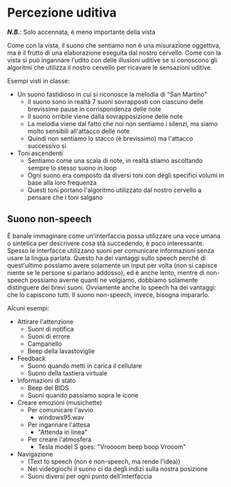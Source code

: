 # Percezione uditiva

***N.B.***: Solo accennata, è meno importante della vista

Come con la vista, il suono che sentiamo non è una misurazione oggettiva, ma è il frutto di una elaborazione eseguita dal nostro cervello.
Come con la vista si può ingannare l'udito con delle illusioni uditive se si conoscono gli algoritmi che utilizza il nostro cervello per ricavare le sensazioni uditive.

Esempi visti in classe:

* Un suono fastidioso in cui si riconosce la melodia di "San Martino"
  * Il suono sono in realtà 7 suoni sovrapposti con ciascuno delle brevissime pause in corrispondenza delle note
  * Il suono orribile viene dalla sovrapposizione delle note
  * La melodia viene dal fatto che noi non sentiamo i silenzi, ma siamo molto sensibili all'attacco delle note
  * Quindi non sentiamo lo stacco (è brevissimo) ma l'attacco successivo si
* Toni ascendenti
  * Sentiamo come una scala di note, in realtà stiamo ascoltando sempre lo stesso suono in loop
  * Ogni suono era composto da diversi toni con degli specifici volumi in base alla loro frequenza
  * Questi toni portano l'algoritmo utilizzato dal nostro cervello a pensare che i toni salgano

## Suono non-speech

È banale immaginare come un'interfaccia possa utilizzare una voce umana o sintetica per descrivere cosa stà succedendo, è poco interessante.
Spesso le interfacce utilizzano suoni per comunicare informazioni senza usare la lingua parlata.
Questo ha dei vantaggi sullo speech perché di quest'ultimo possiamo avere solamente un input per volta (non si capisce niente se le persone si parlano addosso), ed è anche lento, mentre di non-speech possiamo averne quanti ne volgiamo, dobbiamo solamente distinguere dei brevi suoni.
Ovviamente anche lo speech ha dei vantaggi: che lo capiscono tutti. Il suono non-speech, invece, bisogna impararlo.

Alcuni esempi:

* Attirare l'attenzione
  * Suoni di notifica
  * Suoni di errore
  * Campanello
  * Beep della lavastoviglie
* Feedback
  * Suono quando metti in carica il cellulare
  * Suono della tastiera virtuale
* Informazioni di stato
  * Beep del BIOS
  * Suoni quando passiamo sopra le icone
* Creare emozioni (musichette)
  * Per comunicare l'avvio
    * windows95.wav
  * Per ingannare l'attesa
    * "Attenda in linea"
  * Per creare l'atmosfera
    * Tesla model S goes: "Vroooom beep boop Vrooom"
* Navigazione
  * (Text to speech (non è non-speech, ma rende l'idea))
  * Nei videogiochi il suono ci da degli indizi sulla nostra posizione
  * Suoni diversi per ogni punto dell'interfaccia
